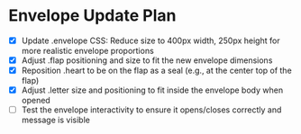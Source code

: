 # Envelope Update Plan

- [x] Update .envelope CSS: Reduce size to 400px width, 250px height for more realistic envelope proportions
- [x] Adjust .flap positioning and size to fit the new envelope dimensions
- [x] Reposition .heart to be on the flap as a seal (e.g., at the center top of the flap)
- [x] Adjust .letter size and positioning to fit inside the envelope body when opened
- [ ] Test the envelope interactivity to ensure it opens/closes correctly and message is visible
